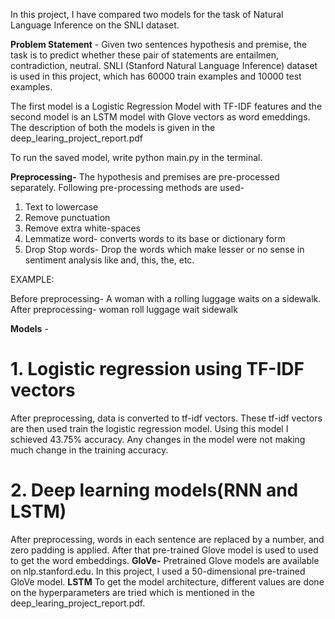 In this project, I have compared two models for the task of Natural Language Inference on the SNLI dataset.

**Problem Statement** ​-
Given two sentences hypothesis and premise, the task is to predict whether these pair of
statements are entailmen, contradiction, neutral. SNLI (Stanford Natural Language Inference) dataset is used in this project, which has 60000 train
examples and 10000 test examples.

The first model is a Logistic Regression Model with TF-IDF features and the second model is an LSTM model with Glove vectors as word emeddings. The description of both the models is given in the deep_learing_project_report.pdf

To run the saved model, write python main.py in the terminal.



**Preprocessing-**
The hypothesis and premises are pre-processed separately.
Following pre-processing methods are used-

1. Text to lowercase
2. Remove punctuation
3. Remove extra white-spaces
4. Lemmatize word- converts words to its base or dictionary form
5. Drop Stop words- Drop the words which make lesser or no sense in sentiment
    analysis like and, this, the, etc.
    
EXAMPLE: 

Before preprocessing- ​A woman with a rolling luggage waits on a sidewalk.
After preprocessing- ​woman roll luggage wait sidewalk


**Models** ​-

# 1. Logistic regression using TF-IDF vectors

After preprocessing, data is converted to tf-idf vectors. These tf-idf vectors are then used
train the logistic regression model. Using this model I schieved  43.75% accuracy.
Any changes in the model were not making much change in the training accuracy.


# 2. Deep learning models(RNN and LSTM)

After preprocessing, words in each sentence are replaced by a number, and zero padding is
applied. After that pre-trained Glove model is used to used to get the word embeddings.
**GloVe-**
Pretrained Glove models are available on nlp.stanford.edu. In this project, I used a 50-dimensional pre-trained GloVe model.
**LSTM**
To get the model architecture, different values are done on the hyperparameters are tried
which is mentioned in the deep_learing_project_report.pdf.



